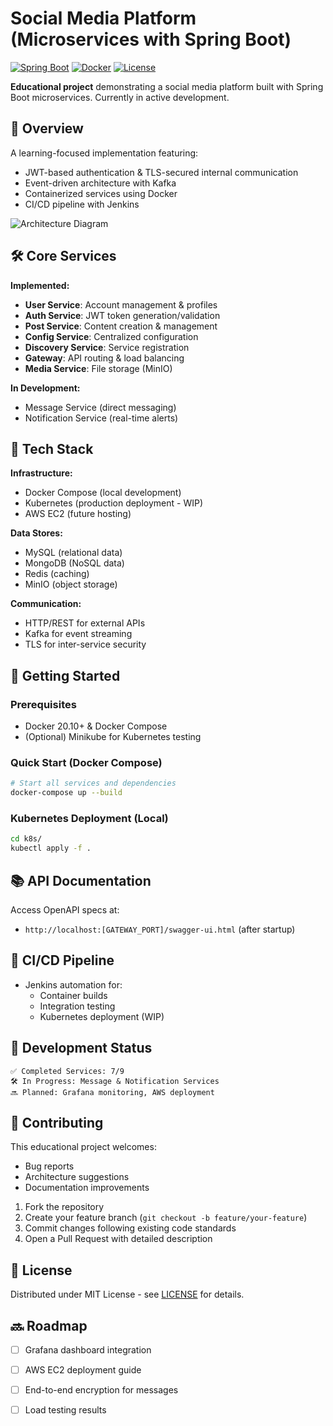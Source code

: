 
# Social Media Platform (Microservices with Spring Boot)

[![Spring Boot](https://img.shields.io/badge/Spring%20Boot-3.1%2B-brightgreen)](https://spring.io/)
[![Docker](https://img.shields.io/badge/Docker-20.10%2B-blue)](https://www.docker.com/)
[![License](https://img.shields.io/badge/License-MIT-yellowgreen)](LICENSE)

**Educational project** demonstrating a social media platform built with Spring Boot microservices. Currently in active development.

## 📌 Overview

A learning-focused implementation featuring:
- JWT-based authentication & TLS-secured internal communication
- Event-driven architecture with Kafka
- Containerized services using Docker
- CI/CD pipeline with Jenkins

![Architecture Diagram]([INSERT_YOUR_ARCHITECTURE_IMAGE_URL_HERE])

## 🛠️ Core Services

**Implemented:**
- **User Service**: Account management & profiles
- **Auth Service**: JWT token generation/validation
- **Post Service**: Content creation & management
- **Config Service**: Centralized configuration
- **Discovery Service**: Service registration
- **Gateway**: API routing & load balancing
- **Media Service**: File storage (MinIO)

**In Development:**
- Message Service (direct messaging)
- Notification Service (real-time alerts)

## 🔧 Tech Stack

**Infrastructure:**
- Docker Compose (local development)
- Kubernetes (production deployment - WIP)
- AWS EC2 (future hosting)

**Data Stores:**
- MySQL (relational data)
- MongoDB (NoSQL data)
- Redis (caching)
- MinIO (object storage)

**Communication:**
- HTTP/REST for external APIs
- Kafka for event streaming
- TLS for inter-service security

## 🚀 Getting Started

### Prerequisites
- Docker 20.10+ & Docker Compose
- (Optional) Minikube for Kubernetes testing

### Quick Start (Docker Compose)
```bash
# Start all services and dependencies
docker-compose up --build
```

### Kubernetes Deployment (Local)
```bash
cd k8s/
kubectl apply -f .
```

## 📚 API Documentation
Access OpenAPI specs at:
- `http://localhost:[GATEWAY_PORT]/swagger-ui.html` (after startup)

## 🔄 CI/CD Pipeline
- Jenkins automation for:
    - Container builds
    - Integration testing
    - Kubernetes deployment (WIP)

## 🚧 Development Status
```plaintext
✅ Completed Services: 7/9
🛠 In Progress: Message & Notification Services
🔜 Planned: Grafana monitoring, AWS deployment
```

## 🤝 Contributing
This educational project welcomes:
- Bug reports
- Architecture suggestions
- Documentation improvements

1. Fork the repository
2. Create your feature branch (`git checkout -b feature/your-feature`)
3. Commit changes following existing code standards
4. Open a Pull Request with detailed description

## 📄 License
Distributed under MIT License - see [LICENSE](LICENSE) for details.

## 🔜 Roadmap
- [ ] Grafana dashboard integration
- [ ] AWS EC2 deployment guide
- [ ] End-to-end encryption for messages
- [ ] Load testing results




